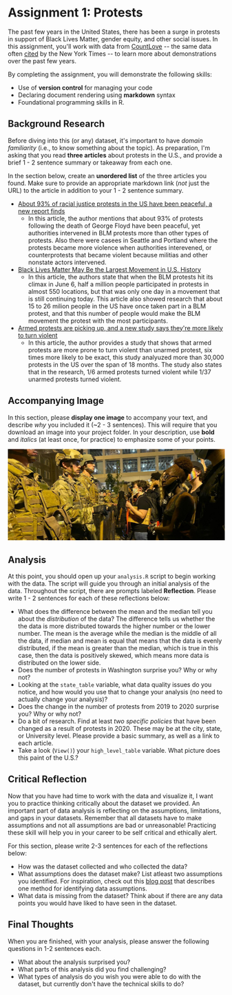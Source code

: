 # Assignment 1: Protests
The past few years in the United States, there has been a surge in protests in support of Black Lives Matter, gender equity, and other social issues. In this assignment, you'll work with data from [CountLove](https://countlove.org/) -- the same data often [cited](https://www.nytimes.com/2020/08/28/us/black-lives-matter-protest.html) by the New York Times -- to learn more about demonstrations over the past few years. 

By completing the assignment, you will demonstrate the following skills:

- Use of **version control** for managing your code
- Declaring document rendering using **markdown** syntax
- Foundational programming skills in R. 


## Background Research
Before diving into this (or any) dataset, it's important to have _domain familiarity_ (i.e., to know something about the topic). As preparation, I'm asking that you read **three articles** about protests in the U.S., and provide a brief 1 - 2 sentence summary or takeaway from each one. 

In the section below, create an **unordered list** of the three articles you found. Make sure to provide an appropriate markdown link (_not_ just the URL) to the article in addition to your 1 - 2 sentence summary. 

* [About 93% of racial justice protests in the US have been peaceful, a new report finds](https://www.cnn.com/2020/09/04/us/blm-protests-peaceful-report-trnd/index.html)
	+ In this article, the author mentions that about 93% of protests following the death of George Floyd have been peaceful, yet authorities intervened in BLM protests 
	more than other types of protests. Also there were casees in Seattle and Portland where the protests became more violence when authorities interevened, or counterprotests
	that became violent because militias and other nonstate actors intervened.
* [Black Lives Matter May Be the Largest Movement in U.S. History](https://www.nytimes.com/interactive/g2020/07/03/us/george-floyd-protests-crowd-size.html)
	+ In this article, the authors state that when the BLM protests hit its climax in June 6, half a million people participated in protests in almost 550 locations, but that was only one day in a movement that is still continuing today. 
	This article also showed research that about 15 to 26 milion people in the US have once taken part in a BLM protest, and that this number of people would make the BLM movement the protest with the most participants.
* [Armed protests are picking up, and a new study says they're more likely to turn violent](https://www.usatoday.com/story/news/nation/2021/08/23/guns-protests-increase-likelihood-violence/8188602002/)
	+ In this article, the author provides a study that shows that armed protests are more prone to turn violent than unarmed protest, six times more likely to be exact, this study analyuzed more than 30,000 protests in the US over the span of 18 months.
	The study also states that in the research, 1/6 armed protests turned violent while 1/37 unarmed protests turned violent.
## Accompanying Image 
In this section, please **display one image** to accompany your text, and describe _why_ you included it (~2 - 3 sentences). This will require that you download an image into your project folder. In your description, use **bold** and _italics_ (at least once, for practice) to emphasize some of your points. 

![Image](/img/pic.jpg)

## Analysis
At this point, you should open up your `analysis.R` script to begin working with the data. The script will guide you through an initial analysis of the data. Throughout the script, there are prompts labeled **Reflection**. Please write 1 - 2 sentences for each of these reflections below:

- What does the difference between the mean and the median tell you about the *distribution* of the data?
  The difference tells us whether the the data is more distributed towards the higher number or the lower        number. The mean is the average while the median is the middle of all the data, if median and mean is equal    that means that the data is evenly distributed, if the mean is greater than the median, which is true in this   case, then the data is positively skewed, which means more data is distributed on the lower side.
- Does the number of protests in Washington surprise you? Why or why not?
- Looking at the `state_table` variable, what data quality issues do you notice, and how would you use that to change your analysis (no need to actually change your analysis)?
- Does the change in the number of protests from 2019 to 2020 surprise you? Why or why not?
- Do a bit of research. Find at least *two specific policies* that have been changed as a result of protests in 2020. These may be at the city, state, or University level. Please provide a basic summary, as well as a link to each article.
- Take a look (`View()`) your `high_level_table` variable. What picture does this paint of the U.S.?

## Critical Reflection
Now that you have had time to work with the data and visualize it, I want you to practice thinking critically about the dataset we provided. An important part of data analysis is reflecting on the assumptions, limitations, and gaps in your datasets. Remember that all datasets have to make assumptions and not all assumptions are bad or unreasonable! Practicing these skill will help you in your career to be self critical and ethically alert.

For this section, please write 2-3 sentences for each of the reflections below:

- How was the dataset collected and who collected the data? 
- What assumptions does the dataset make? List atleast two assumptions you identified. For inspiration, check out this [blog post](https://towardsdatascience.com/check-your-assumptions-about-your-data-20be250c143) that describes one method for identifying data assumptions.   
- What data is missing from the dataset? Think about if there are any data points you would have liked to have seen in the dataset. 

## Final Thoughts
When you are finished, with your analysis, please answer the following questions in 1-2 sentences each. 

- What about the analysis surprised you?
- What parts of this analysis did you find challenging?
- What types of analysis do you wish you were able to do with the dataset, but currently don't have the technical skills to do?
